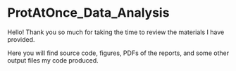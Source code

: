 # ProtAtOnce_Data_Analysis

Hello!  Thank you so much for taking the time to review the materials I have provided.

Here you will find source code, figures, PDFs of the reports, and some other output files my code produced.  

